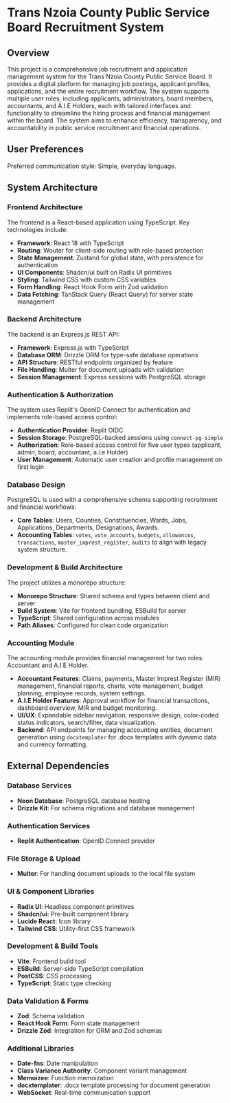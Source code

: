 # Trans Nzoia County Public Service Board Recruitment System

## Overview
This project is a comprehensive job recruitment and application management system for the Trans Nzoia County Public Service Board. It provides a digital platform for managing job postings, applicant profiles, applications, and the entire recruitment workflow. The system supports multiple user roles, including applicants, administrators, board members, accountants, and A.I.E Holders, each with tailored interfaces and functionality to streamline the hiring process and financial management within the board. The system aims to enhance efficiency, transparency, and accountability in public service recruitment and financial operations.

## User Preferences
Preferred communication style: Simple, everyday language.

## System Architecture

### Frontend Architecture
The frontend is a React-based application using TypeScript. Key technologies include:
- **Framework**: React 18 with TypeScript
- **Routing**: Wouter for client-side routing with role-based protection
- **State Management**: Zustand for global state, with persistence for authentication
- **UI Components**: Shadcn/ui built on Radix UI primitives
- **Styling**: Tailwind CSS with custom CSS variables
- **Form Handling**: React Hook Form with Zod validation
- **Data Fetching**: TanStack Query (React Query) for server state management

### Backend Architecture
The backend is an Express.js REST API:
- **Framework**: Express.js with TypeScript
- **Database ORM**: Drizzle ORM for type-safe database operations
- **API Structure**: RESTful endpoints organized by feature
- **File Handling**: Multer for document uploads with validation
- **Session Management**: Express sessions with PostgreSQL storage

### Authentication & Authorization
The system uses Replit's OpenID Connect for authentication and implements role-based access control:
- **Authentication Provider**: Replit OIDC
- **Session Storage**: PostgreSQL-backed sessions using `connect-pg-simple`
- **Authorization**: Role-based access control for five user types (applicant, admin, board, accountant, a.i.e Holder)
- **User Management**: Automatic user creation and profile management on first login

### Database Design
PostgreSQL is used with a comprehensive schema supporting recruitment and financial workflows:
- **Core Tables**: Users, Counties, Constituencies, Wards, Jobs, Applications, Departments, Designations, Awards.
- **Accounting Tables**: `votes`, `vote_accounts`, `budgets`, `allowances`, `transactions`, `master_imprest_register`, `audits` to align with legacy system structure.

### Development & Build Architecture
The project utilizes a monorepo structure:
- **Monorepo Structure**: Shared schema and types between client and server
- **Build System**: Vite for frontend bundling, ESBuild for server
- **TypeScript**: Shared configuration across modules
- **Path Aliases**: Configured for clean code organization

### Accounting Module
The accounting module provides financial management for two roles: Accountant and A.I.E Holder.
- **Accountant Features**: Claims, payments, Master Imprest Register (MIR) management, financial reports, charts, vote management, budget planning, employee records, system settings.
- **A.I.E Holder Features**: Approval workflow for financial transactions, dashboard overview, MIR and budget monitoring.
- **UI/UX**: Expandable sidebar navigation, responsive design, color-coded status indicators, search/filter, data visualization.
- **Backend**: API endpoints for managing accounting entities, document generation using `docxtemplater` for .docx templates with dynamic data and currency formatting.

## External Dependencies

### Database Services
- **Neon Database**: PostgreSQL database hosting
- **Drizzle Kit**: For schema migrations and database management

### Authentication Services
- **Replit Authentication**: OpenID Connect provider

### File Storage & Upload
- **Multer**: For handling document uploads to the local file system

### UI & Component Libraries
- **Radix UI**: Headless component primitives
- **Shadcn/ui**: Pre-built component library
- **Lucide React**: Icon library
- **Tailwind CSS**: Utility-first CSS framework

### Development & Build Tools
- **Vite**: Frontend build tool
- **ESBuild**: Server-side TypeScript compilation
- **PostCSS**: CSS processing
- **TypeScript**: Static type checking

### Data Validation & Forms
- **Zod**: Schema validation
- **React Hook Form**: Form state management
- **Drizzle Zod**: Integration for ORM and Zod schemas

### Additional Libraries
- **Date-fns**: Date manipulation
- **Class Variance Authority**: Component variant management
- **Memoizee**: Function memoization
- **docxtemplater**: .docx template processing for document generation
- **WebSocket**: Real-time communication support